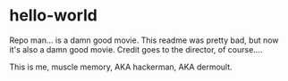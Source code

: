 # hello-world
Repo man... is a damn good movie.
This readme was pretty bad, but now it's also a damn good movie.
Credit goes to the director, of course....

This is me, muscle memory, AKA hackerman, AKA dermoult.
